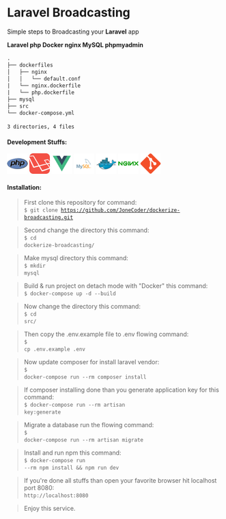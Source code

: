 # Laravel Broadcasting

Simple steps to Broadcasting your **Laravel** app

**Laravel php Docker nginx MySQL phpmyadmin**

    .
    ├── dockerfiles
    │   ├── nginx
    │   │   └── default.conf  
    |   └── nginx.dockerfile
    |   └── php.dockerfile
    ├── mysql
    ├── src
    └── docker-compose.yml

    3 directories, 4 files

#### Development Stuffs:

<img height="48" src="files/img/php-original.svg" alt="php"> <img height="48" src="files/img/laravel-plain-wordmark.svg" alt="Laravel"> <img height="48" src="files/img/vue-original.svg" alt="vue"> <img height="48" src="files/img/mysql-original.svg" alt="mysql"> <img height="48" src="files/img/docker-original.svg" alt="Docker"> <img height="48" src="files/img/nginx-original.svg" alt="nginx"> <img height="48" src="files/img/git-original.svg" alt="git">

#### Installation:

>First clone this repository for command:<br/>
<code>$ git clone https://github.com/JoneCoder/dockerize-broadcasting.git</code>


>Second change the directory this command:<br/>
<code>$ cd dockerize-broadcasting/</code>

>Make mysql directory this command:<br/>
<code>$ mkdir mysql</code>

>Build & run project on detach mode with "Docker" this command:<br/>
<code>$ docker-compose up -d --build</code>

>Now change the directory this command:<br/>
<code>$ cd src/</code>

>Then copy the .env.example file to .env flowing command:<br/>
<code>$ cp .env.example .env</code>

>Now update composer for install laravel vendor:<br/>
<code>$ docker-compose run --rm composer install</code>

>If composer installing done than you generate application key for this command:<br/>
<code>$ docker-compose run --rm artisan key:generate</code>

>Migrate a database run the flowing command:<br/>
<code>$ docker-compose run --rm artisan migrate</code>


>Install and run npm this command:<br/>
<code>$ docker-compose run --rm npm install && npm run dev</code>


>If you're done all stuffs than open your favorite browser hit localhost port 8080:<br/>
<code>http://localhost:8080</code>

>Enjoy this service.
